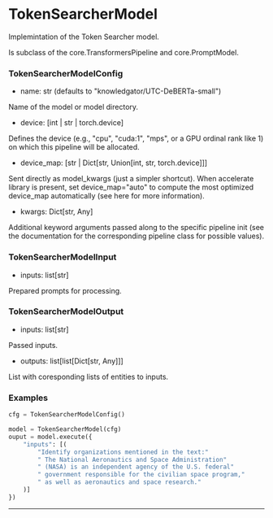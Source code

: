 # TokenSearcherModel

Implemintation of the Token Searcher model.

Is subclass of the core.TransformersPipeline and core.PromptModel.


### TokenSearcherModelConfig

- name: str (defaults to "knowledgator/UTC-DeBERTa-small")

Name of the model or model directory.

- device: [int | str | torch.device]

Defines the device (e.g., "cpu", "cuda:1", "mps", or a GPU ordinal rank like 1) on which this pipeline will be allocated.

- device_map: [str | Dict[str, Union[int, str, torch.device]]]

Sent directly as model_kwargs (just a simpler shortcut). When accelerate library is present, set device_map="auto" to compute the most optimized device_map automatically (see here for more information).

- kwargs: Dict[str, Any]

Additional keyword arguments passed along to the specific pipeline init (see the documentation for the corresponding pipeline class for possible values).

### TokenSearcherModelInput

- inputs: list[str]

Prepared prompts for processing.

### TokenSearcherModelOutput

- inputs: list[str]

Passed inputs.

- outputs: list[list[Dict[str, Any]]]

List with coresponding lists of entities to inputs.



### Examples

``` python
cfg = TokenSearcherModelConfig()

model = TokenSearcherModel(cfg)
ouput = model.execute({
    "inputs": [(
        "Identify organizations mentioned in the text:"
        " The National Aeronautics and Space Administration"
        " (NASA) is an independent agency of the U.S. federal"
        " government responsible for the civilian space program,"
        " as well as aeronautics and space research."
    )]
})
```

---